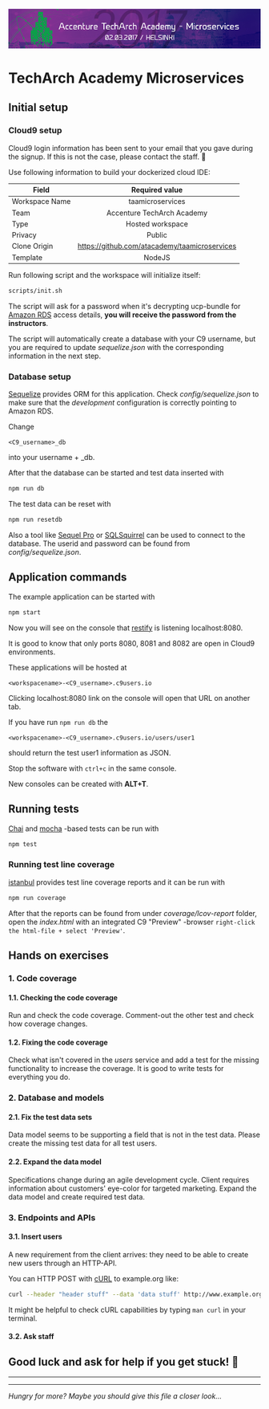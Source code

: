 ![logo](TAD.png)
# TechArch Academy Microservices 
Initial setup
------------
### Cloud9 setup

Cloud9 login information has been sent to your email that you gave during the signup. If this is not the case, please contact the staff. 🙂

Use following information to build your dockerized cloud IDE:

| Field        	| Required value |
| ------------- 	|:-------------:| 
| Workspace Name  	| taamicroservices |
| Team      		| Accenture TechArch Academy      | 
| Type 			| Hosted workspace    	|
| Privacy			| Public |
| Clone Origin	| https://github.com/atacademy/taamicroservices |
| Template		| NodeJS |

Run following script and the workspace will initialize itself:

~~~bash
scripts/init.sh
~~~

The script will ask for a password when it's decrypting ucp-bundle for [Amazon RDS](http://docs.aws.amazon.com/AmazonRDS/latest/UserGuide/Welcome.html) access details, **you will receive the password from the instructors**.

The script will automatically create a database with your C9 username, but you are required to update *sequelize.json* with the corresponding information in the next step.

### Database setup

[Sequelize](http://docs.sequelizejs.com/en/v3/) provides ORM for this  application. Check *config/sequelize.json* to make sure that the *development* configuration is correctly pointing to Amazon RDS.

Change
```
<C9_username>_db
```
into your username + _db.

After that the database
can be started and test data inserted with

~~~bash
npm run db
~~~

The test data can be reset with

~~~bash
npm run resetdb
~~~

Also a tool like [Sequel Pro](https://www.sequelpro.com/) or [SQLSquirrel](http://squirrel-sql.sourceforge.net/) can be used to connect to the database. The userid
and password can be found from *config/sequelize.json*.

Application commands
---------------------------------
The example application can be started with

~~~bash
npm start
~~~
Now you will see on the console that [restify](http://restify.com/) is listening localhost:8080.

It is good to know that only ports 8080, 8081 and 8082 are open in Cloud9 environments.

These applications will be hosted at 

~~~
<workspacename>-<C9_username>.c9users.io
~~~

Clicking localhost:8080 link on the console will open that URL on another tab.

If you have run ```npm run db``` the 

~~~
<workspacename>-<C9_username>.c9users.io/users/user1
~~~
should return the test user1 information as JSON.

Stop the software with ```ctrl+c``` in the same console.

New consoles can be created with **ALT+T**.


Running tests
-------------------------
[Chai](http://chaijs.com/) and [mocha](https://mochajs.org/) -based tests can be run with

~~~bash
npm test
~~~

### Running test line coverage

[istanbul](https://istanbul.js.org/) provides test line coverage reports and it can be run with

~~~bash
npm run coverage
~~~

After that the reports can be found from under *coverage/lcov-report* folder,
open the *index.html* with an integrated C9 "Preview" -browser ```right-click the html-file + select 'Preview'```.

Hands on exercises
----------------------

### 1. Code coverage

#### 1.1. Checking the code coverage

Run and check the code coverage. Comment-out the other test and check how coverage changes.

#### 1.2. Fixing the code coverage
Check what isn't covered in the *users* service
and add a test for the missing functionality to increase the coverage. It is good to write tests for everything you do.

### 2. Database and models

#### 2.1. Fix the test data sets
Data model seems to be supporting a field that is not in the test data. Please create the missing test data for all test users.

#### 2.2. Expand the data model
Specifications change during an agile development cycle. Client requires information about customers' eye-color for targeted marketing. Expand the data model and create required test data.

### 3. Endpoints and APIs

#### 3.1. Insert users 
A new requirement from the client arrives: they need to be able to create new users through an HTTP-API.

You can HTTP POST with [cURL](https://en.wikipedia.org/wiki/CURL) to example.org like:

~~~bash
curl --header "header stuff" --data 'data stuff' http://www.example.org
~~~
It might be helpful to check cURL capabilities by typing
```man curl```
in your terminal.

#### 3.2. Ask staff

 **Good luck and ask for help if you get stuck! 🙂**
-------------------------------------------
-------------------------------------------------------------
------------------------------------------------------------


*Hungry for more? Maybe you should give this file a closer look...*

<!--
##OPTIONAL 
##REQUIRES HOSTING OUTSIDE CLOUD9
Docker Datacenter configuration
===============================
###C9 setup

Create a NodeJS workspace and choose the Github project as the base. The project hosted
at `https://github.com/SirIle/es2017-sequelize-demo`.

To initialize the Cloud9 workspace use the console to run

~~~bash
scripts/init.sh
~~~

The script will ask for a password when it's decrypting the Docker Datacenter
Client bundle, **you will receive the password from the instructors**.

After that the Docker environment needs to be set in the shell, do that with

~~~bash
cd files && eval $(<env.sh) && cd ..
~~~

Then try `docker ps` to check that the connection to Datacenter works. You
should see some running containers listed.

Building the example application
--------------------------------

Building the container and running it is done with

~~~bash
npm run containers
~~~

if you want to force a rebuild, it can be done with

~~~bash
npm run containers -- --build
# or
docker-compose build
~~~

Then use your C9 username to access the application URL

~~~bash
curl -i http://$C9_USER-users.apps.containercluster.net/users/user1
~~~

That can also be used in a browser, for example [http://sirile-users.apps.containercluster.net/users/user1](http://sirile-users.apps.containercluster.net/users/user1).

Scaling the number of containers
---------------------------------

Scaling the containers can be done with

~~~bash
npm run scale users=3
~~~

### Stopping the containers

Containers can be stopped with

~~~bash
npm stop
~~~

The command also removes the containers.

-->




